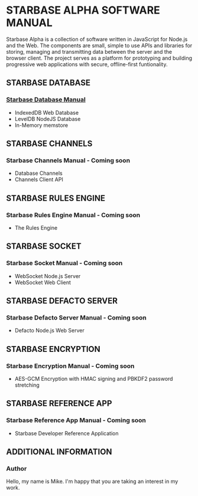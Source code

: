 # STARBASE ALPHA SOFTWARE MANUAL

Starbase Alpha is a collection of software written in JavaScript for Node.js and the Web. The components are small, simple to use APIs and libraries for storing, managing and transmitting data between the server and the browser client. The project serves as a platform for prototyping and building progressive web applications with secure, offline-first funtionality.



## STARBASE DATABASE

### [Starbase Database Manual](https://github.com/StarbaseAlpha/Database)

 - IndexedDB Web Database
 - LevelDB NodeJS Database
 - In-Memory memstore



## STARBASE CHANNELS

### Starbase Channels Manual - Coming soon

- Database Channels
- Channels Client API



## STARBASE RULES ENGINE

### Starbase Rules Engine Manual - Coming soon

- The Rules Engine



## STARBASE SOCKET

### Starbase Socket Manual - Coming soon

- WebSocket Node.js Server
- WebSocket Web Client



## STARBASE DEFACTO SERVER

### Starbase Defacto Server Manual - Coming soon

- Defacto Node.js Web Server



## STARBASE ENCRYPTION

### Starbase Encryption Manual - Coming soon

- AES-GCM Encryption with HMAC signing and PBKDF2 password stretching



## STARBASE REFERENCE APP

### Starbase Reference App Manual - Coming soon

- Starbase Developer Reference Application



## ADDITIONAL INFORMATION

### Author
Hello, my name is Mike. I'm happy that you are taking an interest in my work.
